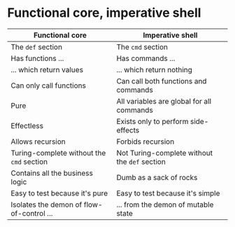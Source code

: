 # Functional core, imperative shell

| Functional core  | Imperative shell |
| ------------- | ------------- |
| The `def` section | The `cmd` section |
| Has functions ... | Has commands ... |
| ... which return values | ... which return nothing |
| Can only call functions | Can call both functions and commands |
| Pure | All variables are global for all commands |
| Effectless | Exists only to perform side-effects |
| Allows recursion | Forbids recursion |
| Turing-complete without the `cmd` section | Not Turing-complete without the `def` section |
| Contains all the business logic | Dumb as a sack of rocks |
| Easy to test because it's pure | Easy to test because it's simple |
| Isolates the demon of flow-of-control ... | ... from the demon of mutable state |
